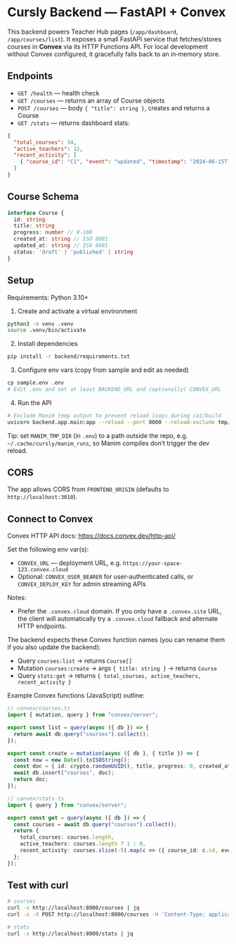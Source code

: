 # Cursly Backend — FastAPI + Convex

This backend powers Teacher Hub pages (`/app/dashboard`, `/app/courses/list`).
It exposes a small FastAPI service that fetches/stores courses in **Convex** via its HTTP Functions API.
For local development without Convex configured, it gracefully falls back to an in‑memory store.

## Endpoints

- `GET /health` — health check
- `GET /courses` — returns an array of Course objects
- `POST /courses` — body `{ "title": string }`, creates and returns a Course
- `GET /stats` — returns dashboard stats:

```json
{
  "total_courses": 34,
  "active_teachers": 12,
  "recent_activity": [
    { "course_id": "C1", "event": "updated", "timestamp": "2024-06-15T10:45:00Z" }
  ]
}
```

## Course Schema

```ts
interface Course {
  id: string
  title: string
  progress: number // 0-100
  created_at: string // ISO 8601
  updated_at: string // ISO 8601
  status: 'draft' | 'published' | string
}
```

## Setup

Requirements: Python 3.10+

1) Create and activate a virtual environment

```bash
python3 -m venv .venv
source .venv/bin/activate
```

2) Install dependencies

```bash
pip install -r backend/requirements.txt
```

3) Configure env vars (copy from sample and edit as needed)

```bash
cp sample.env .env
# Edit .env and set at least BACKEND_URL and (optionally) CONVEX_URL
```

4) Run the API

```bash
# Exclude Manim temp output to prevent reload loops during /ai/build
uvicorn backend.app.main:app --reload --port 8000 --reload-exclude tmp/manim_runs
```

Tip: set `MANIM_TMP_DIR` (in `.env`) to a path outside the repo, e.g. `~/.cache/cursly/manim_runs`, so Manim compiles don’t trigger the dev reload.

## CORS

The app allows CORS from `FRONTEND_ORIGIN` (defaults to `http://localhost:3010`).

## Connect to Convex

Convex HTTP API docs: https://docs.convex.dev/http-api/

Set the following env var(s):

- `CONVEX_URL` — deployment URL, e.g. `https://your-space-123.convex.cloud`
- Optional: `CONVEX_USER_BEARER` for user-authenticated calls, or `CONVEX_DEPLOY_KEY` for admin streaming APIs

Notes:
- Prefer the `.convex.cloud` domain. If you only have a `.convex.site` URL, the client will automatically try a `.convex.cloud` fallback and alternate HTTP endpoints.

The backend expects these Convex function names (you can rename them if you also update the backend):

- Query `courses:list` → returns `Course[]`
- Mutation `courses:create` → args `{ title: string }` → returns `Course`
- Query `stats:get` → returns `{ total_courses, active_teachers, recent_activity }`

Example Convex functions (JavaScript) outline:

```ts
// convex/courses.ts
import { mutation, query } from "convex/server";

export const list = query(async ({ db }) => {
  return await db.query("courses").collect();
});

export const create = mutation(async ({ db }, { title }) => {
  const now = new Date().toISOString();
  const doc = { id: crypto.randomUUID(), title, progress: 0, created_at: now, updated_at: now, status: 'draft' };
  await db.insert("courses", doc);
  return doc;
});
```

```ts
// convex/stats.ts
import { query } from "convex/server";

export const get = query(async ({ db }) => {
  const courses = await db.query("courses").collect();
  return {
    total_courses: courses.length,
    active_teachers: courses.length ? 1 : 0,
    recent_activity: courses.slice(-5).map(c => ({ course_id: c.id, event: 'updated', timestamp: c.updated_at }))
  };
});
```

## Test with curl

```bash
# courses
curl -s http://localhost:8000/courses | jq
curl -s -X POST http://localhost:8000/courses -H 'Content-Type: application/json' -d '{"title":"My first course"}' | jq

# stats
curl -s http://localhost:8000/stats | jq
```
